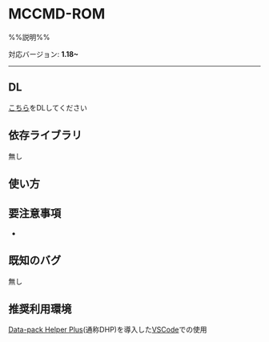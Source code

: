# MCCMD-ROM
%%説明%%

対応バージョン: **1.18~**

---
## DL
[こちら](https://github.com/ChenCMD/MCCMD-ROM/releases/latest/download/MCCMD-ROM.zip)をDLしてください

## 依存ライブラリ
無し

## 使い方


## 要注意事項
* 

## 既知のバグ
無し

## 推奨利用環境
[Data-pack Helper Plus](https://github.com/SPGoding/datapack-language-server)(通称DHP)を導入した[VSCode](https://azure.microsoft.com/ja-jp/products/visual-studio-code/)での使用